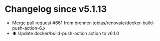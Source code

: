 # Changelog since v5.1.13
- Merge pull request #661 from brenner-tobias/renovate/docker-build-push-action-6.x 
- ⬆️ Update docker/build-push-action action to v6.1.0 
